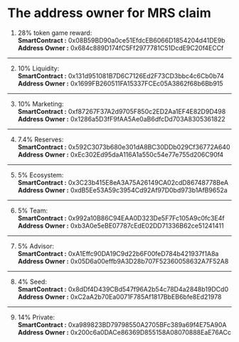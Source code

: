 # The address owner for MRS claim

1.    28% token game reward:  
**SmartContract :** 0x08B59BD90a0ce51EfdcEB6066D1854204d41DE9b <br />
**Address Owner :** 0x684c889D174fC5Ff2977781C51DcdE9C20f4ECCf   

------------------------- 
2.    10% Liquidity:  
**SmartContract :** 0x131d951081B7D6C7126Ed2F73CD3bbc4c6Cb0b74 <br />
**Address Owner :** 0x1699FB260511FA15337FCEc05A3862f68b6Bb915  

-------------------------- 
3.    10% Marketing:<br />
**SmartContract :** 0xf87267F37A2d9705F850c2ED2Aa1EF4E82D9D498 <br />
**Address Owner :** 0x1286a5D3fF9fAA5Ae0aB6dfcDd703A8305361822    

--------------------------------- 
4.    7.4% Reserves:  
**SmartContract :** 0x592C3073b680e301dA8BC30DDb029Cf36772A640 <br />
**Address Owner :** 0xEc302Ed95daA116A1a550c54e77e755d206C90f4  

--------------------------------- 
5.    5% Ecosystem:  
**SmartContract :** 0x3C23b415E8eA3A75A26149CA02cdD86748778BeA <br />
**Address Owner :** 0xdB5Ee53A59c3954Cd92Af97D0bd973b1AfB9652a 

--------------------------------- 
6.    5% Team:  
**SmartContract :** 0x992a10B86C94EAA0D323De5F7Fc105A9c0fc3E4f <br />
**Address Owner :** 0xb3A0e5eBE07787cEdE02DD71336B62ce51241411  

--------------------------------- 
7.    5% Advisor:  
**SmartContract :** 0xA1Effc90DA19C9d22b6F00feD784b421937f1A8a <br />
**Address Owner :** 0x05D6a00effb9A3D28b707F52360058632A7F52A8 

--------------------------------- 
8.    4% Seed:  
**SmartContract :** 0x8dDf4D439CBd547f96A2b54c78D4a2848b19DCd0 <br />
**Address Owner :** 0xC2aA2b70Ea0071F785Af1817BbEB6bfe8Ed21978  

--------------------------------- 
9.    14% Private:  
**SmartContract :** 0xa989823BD79798550A2705BFc389a69f4E75A90A <br />
**Address Owner :** 0x200c6a0DACe86369D855158A08070888EaE76ACc  
